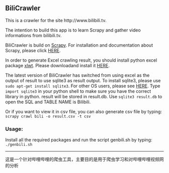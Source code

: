 <h2>BiliCrawler</h2>

<p>This is a crawler for the site http://www.bilibili.tv.</p>

<p>The intention to build this app is to learn Scrapy and gather video informations from bilibili.tv.</p>

<p>BiliCrawler is build on <a href="http://scrapy.org/">Scrapy</a>. For installation and documentation about Scrapy, please click <a href="http://doc.scrapy.org/en/latest/intro/install.html">HERE</a>.</p>

<p>In order to generate Excel crawling result, you should install python excel package <a href="http://www.python-excel.org/">xlwt</a>. Please downloadand install it <a href="https://pypi.python.org/pypi/xlwt"> HERE</a>.</p>

<p>The latest version of BiliCrawler has switched from using excel as the output of result to use sqlite3 as result output. To install sqlite3, please use <code>sudo apt-get install sqlite3</code>. For other OS users, please see <a href="http://www.sqlite.org/download.html">HERE</a>. Type <code>import sqlite3</code> in your python shell to make sure you have the correct library in python. result will be stored in result.db. Use <code>sqlite3 result.db</code> to open the SQL and TABLE NAME is Bilibili.</p>

<p>Or if you want to view it in csv file, you can also generate csv file by typing: <br /><code>scrapy crawl bili -o result.csv -t csv</code></p>

<h3>Usage:</h3>

<p>Install all the required packages and run the script genbili.sh by typing:<br /><code>./genbili.sh</code></p>

<hr />

<p>这是一个针对哔哩哔哩的爬虫工具，主要目的是用于爬虫学习和对哔哩哔哩视频网的分析</p>
